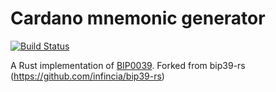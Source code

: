 # Cardano mnemonic generator

[![Build Status](https://travis-ci.org/infincia/bip39-rs.svg?branch=master)](https://travis-ci.org/infincia/bip39-rs)

A Rust implementation of [BIP0039](https://github.com/bitcoin/bips/blob/master/bip-0039.mediawiki).
Forked from bip39-rs (https://github.com/infincia/bip39-rs)

